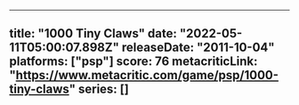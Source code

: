 
---
title: "1000 Tiny Claws"
date: "2022-05-11T05:00:07.898Z"
releaseDate: "2011-10-04"
platforms: ["psp"]
score: 76
metacriticLink: "https://www.metacritic.com/game/psp/1000-tiny-claws"
series: []
---
